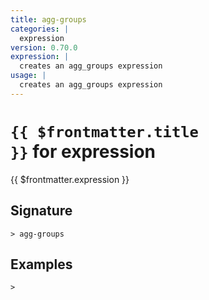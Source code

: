 ```yaml
---
title: agg-groups
categories: |
  expression
version: 0.70.0
expression: |
  creates an agg_groups expression
usage: |
  creates an agg_groups expression
---
```


# <code>{{ $frontmatter.title }}</code> for expression

<div class='command-title'>{{ $frontmatter.expression }}</div>

## Signature

```> agg-groups ```

## Examples


```shell
>
```
